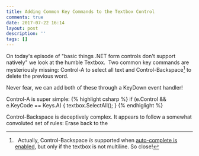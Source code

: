 ```yaml
---
title: Adding Common Key Commands to the Textbox Control
comments: true
date: 2017-07-22 16:14
layout: post
description: ''
tags: []
---
```

On today's episode of "basic things .NET form controls don't support natively" we look at the humble Textbox.  Two common key commands are mysteriously missing: Control-A to select all text and Control-Backspace[^note] to delete the previous word.

Never fear, we can add both of these through a KeyDown event handler!

Control-A is super simple:
{% highlight csharp %}
if (e.Control && e.KeyCode == Keys.A)
{
textbox.SelectAll();
}
{% endhiglight %}

Control-Backspace is deceptively complex.  It appears to follow a somewhat convoluted set of rules: Erase back to the

[^note]:  Actually, Control-Backspace *is* supported when [auto-complete is enabled](https://stackoverflow.com/a/30269663/3320402), but only if the textbox is not multiline. So close!